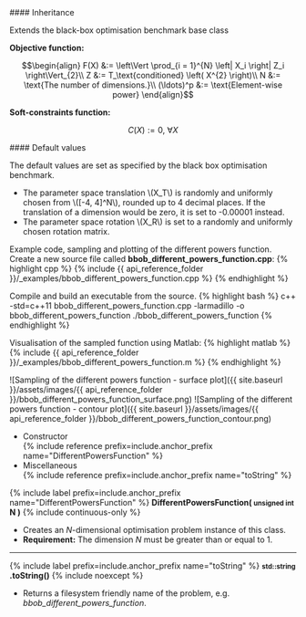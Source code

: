 <div class="custom-callout custom-callout-info">
#### Inheritance

Extends the black-box optimisation benchmark base class
</div>

**Objective function:**

$$\begin{align}
F(X) &:= \left\Vert \prod_{i = 1}^{N} \left| X_i \right| Z_i \right\Vert_{2}\\
Z &:= T_\text{conditioned} \left( X^{2} \right)\\
N &:= \text{The number of dimensions.}\\
(\ldots)^p &:= \text{Element-wise power}
\end{align}$$

**Soft-constraints function:**

$$C(X) := 0, \ \forall X$$

<div class="custom-callout custom-callout-info">
#### Default values

The default values are set as specified by the black box optimisation benchmark.

- The parameter space translation \\(X_T\\) is randomly and uniformly chosen from \\([-4, 4]^N\\), rounded up to 4 decimal places. If the translation of a dimension would be zero, it is set to -0.00001 instead.
- The parameter space rotation \\(X_R\\) is set to a randomly and uniformly chosen rotation matrix.
</div>

Example code, sampling and plotting of the different powers function.
Create a new source file called **bbob_different_powers_function.cpp**:
{% highlight cpp %}
{% include {{ api_reference_folder }}/_examples/bbob_different_powers_function.cpp %}
{% endhighlight %}

Compile and build an executable from the source.
{% highlight bash %}
c++ -std=c++11 bbob_different_powers_function.cpp -larmadillo -o bbob_different_powers_function
./bbob_different_powers_function
{% endhighlight %}

Visualisation of the sampled function using Matlab:
{% highlight matlab %}
{% include {{ api_reference_folder }}/_examples/bbob_different_powers_function.m %}
{% endhighlight %}

![Sampling of the different powers function - surface plot]({{ site.baseurl }}/assets/images/{{ api_reference_folder }}/bbob_different_powers_function_surface.png)
![Sampling of the different powers function - contour plot]({{ site.baseurl }}/assets/images/{{ api_reference_folder }}/bbob_different_powers_function_contour.png)

- Constructor<br>
  {% include reference prefix=include.anchor_prefix name="DifferentPowersFunction" %}
- Miscellaneous<br>
  {% include reference prefix=include.anchor_prefix name="toString" %}

{% include label prefix=include.anchor_prefix name="DifferentPowersFunction" %}
**DifferentPowersFunction( <small>unsigned int</small> N )** {% include continuous-only %}

- Creates an *N*-dimensional optimisation problem instance of this class.
- **Requirement:** The dimension *N* must be greater than or equal to 1.

---
{% include label prefix=include.anchor_prefix name="toString" %}
**<small>std::string</small> .toString()** {% include noexcept %}

- Returns a filesystem friendly name of the problem, e.g. *bbob_different_powers_function*.
